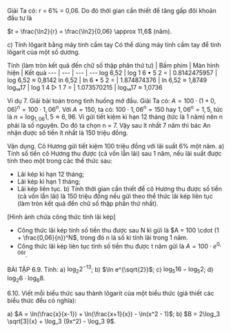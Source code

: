 Giải
Ta có: r = 6% = 0,06. Do đó thời gian cần thiết để tăng gấp đôi khoản đầu tư là

$t = \frac{\ln2}{r} = \frac{\ln2}{0,06} \approx 11,6$ (năm).

c) Tính lôgarit bằng máy tính cầm tay
Có thể dùng máy tính cầm tay để tính lôgarit của một số dương.

Tính
(làm tròn kết quả đến
chữ số thập phân thứ tư) | Bấm phím | Màn hình hiện | Kết quả
--- | --- | --- | ---
log 6,52 | log 1 6 • 5 2 = | 0.8142475957 | log 6,52 ≈ 0,8142
ln 6,52 | ln 6 • 5 2 = | 1.874874376 | ln 6,52 ≈ 1,8749
log₁₄17 | log 1 4 ▷ 1 7 = | 1.073570215 | log₁₄17 ≈ 1,0736

Ví dụ 7. Giải bài toán trong tình huống mở đầu.
Giải
Ta có: $A = 100 \cdot (1 + 0,06)^n = 100 \cdot 1,06^n$.
Với $A = 150$, ta có: $100 \cdot 1,06^n = 150$ hay $1,06^n = 1,5$, tức là $n = \log_{1,06} 1,5 \approx 6,96$.
Vì gửi tiết kiệm kì hạn 12 tháng (tức là 1 năm) nên n phải là số nguyên. Do đó ta chọn n = 7.
Vậy sau ít nhất 7 năm thì bác An nhận được số tiền ít nhất là 150 triệu đồng.

Vận dụng. Cô Hương gửi tiết kiệm 100 triệu đồng với lãi suất 6% một năm.
a) Tính số tiền cô Hương thu được (cả vốn lẫn lãi) sau 1 năm,
   nếu lãi suất được tính theo một trong các thể thức sau:
   - Lãi kép kì hạn 12 tháng;
   - Lãi kép kì hạn 1 tháng;
   - Lãi kép liên tục.
b) Tính thời gian cần thiết để cô Hương thu được số tiền
   (cả vốn lẫn lãi) là 150 triệu đồng nếu gửi theo thể thức
   lãi kép liên tục (làm tròn kết quả đến chữ số thập phân
   thứ nhất).

[Hình ảnh chứa công thức tính lãi kép]
- Công thức lãi kép tính số tiền thu được sau N kì gửi là
  $A = 100 \cdot (1 + \frac{0,06}{n})^N$, trong đó
  n là số kì tính lãi trong 1 năm.
- Công thức lãi kép liên tục tính số tiền thu được t năm gửi
  là $A = 100 \cdot e^{0,06t}$.

BÀI TẬP
6.9. Tính:
a) $\log_2 2^{-13}$;     b) $\ln e^{\sqrt{2}}$;     c) $\log_5 16 - \log_5 2$;     d) $\log_2 6 \cdot \log_6 8$.

6.10. Viết mỗi biểu thức sau thành lôgarit của một biểu thức (giả thiết các biểu thức đều có nghĩa):

a) $A = \ln(\frac{x}{x-1}) + \ln(\frac{x+1}{x}) - \ln(x^2 - 1)$;     b) $B = 2\log_3 \sqrt[3]{x} + \log_3 (9x^2) - \log_3 9$.